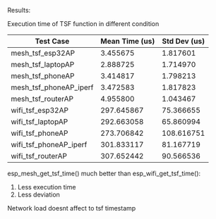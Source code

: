 Results:

Execution time of TSF function in different condition

| Test Case                 | Mean Time (us)| Std Dev (us)|
|---------------------------|---------------|-------------|
| mesh_tsf_esp32AP          | 3.455675      | 1.817601    |
| mesh_tsf_laptopAP         | 2.888725      | 1.714970    |
| mesh_tsf_phoneAP          | 3.414817      | 1.798213    |
| mesh_tsf_phoneAP_iperf    | 3.472583      | 1.817823    |
| mesh_tsf_routerAP         | 4.955800      | 1.043467    |
| wifi_tsf_esp32AP          | 297.645867    | 75.366655   |
| wifi_tsf_laptopAP         | 292.663058    | 65.860994   |
| wifi_tsf_phoneAP          | 273.706842    | 108.616751  |
| wifi_tsf_phoneAP_iperf    | 301.833117    | 81.167719   |
| wifi_tsf_routerAP         | 307.652442    | 90.566536   |

esp_mesh_get_tsf_time() much better than esp_wifi_get_tsf_time():
1) Less execution time
2) Less deviation

Network load doesnt affect to tsf timestamp
